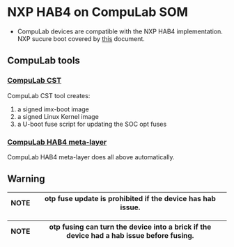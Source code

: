 # NXP HAB4 on CompuLab SOM

* CompuLab devices are compatible with the NXP HAB4 implementation.<br>
NXP sucure boot covered by [this](https://github.com/nxp-imx/uboot-imx/blob/lf_v2022.04/doc/imx/habv4/guides/mx8m_secure_boot.txt) document.

## CompuLab tools

### [CompuLab CST](https://github.com/compulab-yokneam/cst-tools/tree/master/imx8)

CompuLab CST tool creates:
1) a signed imx-boot image
2) a signed Linux Kernel image
3) a U-boot fuse script for updating the SOC opt fuses

### [CompuLab HAB4 meta-layer](https://github.com/compulab-yokneam/meta-compulab-hab/blob/imx8-kirkstone/README.md)
CompuLab HAB4 meta-layer does all above automatically.

## Warning

| NOTE | otp fuse update is prohibited if the device has hab issue.|
| --- | --- |


| NOTE | otp fusing can turn the device into a brick if the device had a hab issue before fusing. |
| --- | --- |
